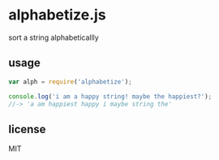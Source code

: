alphabetize.js
==============

sort a string alphabeticallly

## usage

```javascript
var alph = require('alphabetize');

console.log('i am a happy string! maybe the happiest?');
//-> 'a am happiest happy i maybe string the'
```

## license
MIT